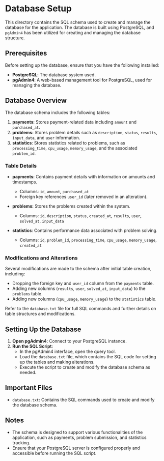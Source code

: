 
# Database Setup

This directory contains the SQL schema used to create and manage the database for the application. The database is built using PostgreSQL, and `pgAdmin4` has been utilized for creating and managing the database structure.

## Prerequisites

Before setting up the database, ensure that you have the following installed:
- **PostgreSQL**: The database system used.
- **pgAdmin4**: A web-based management tool for PostgreSQL, used for managing the database.

## Database Overview

The database schema includes the following tables:
1. **payments**: Stores payment-related data including `amount` and `purchased_at`.
2. **problems**: Stores problem details such as `description`, `status`, `results`, `input_data`, and `user` information.
3. **statistics**: Stores statistics related to problems, such as `processing_time`, `cpu_usage`, `memory_usage`, and the associated `problem_id`.

### Table Details
  
- **payments**: Contains payment details with information on amounts and timestamps.
  - Columns: `id`, `amount`, `purchased_at`
  - Foreign key references `user_id` (later removed in an alteration).

- **problems**: Stores the problems created within the system.
  - Columns: `id`, `description`, `status`, `created_at`, `results`, `user`, `solved_at`, `input_data`

- **statistics**: Contains performance data associated with problem solving.
  - Columns: `id`, `problem_id`, `processing_time`, `cpu_usage`, `memory_usage`, `created_at`

### Modifications and Alterations

Several modifications are made to the schema after initial table creation, including:
- Dropping the foreign key and `user_id` column from the `payments` table.
- Adding new columns (`results`, `user`, `solved_at`, `input_data`) to the `problems` table.
- Adding new columns (`cpu_usage`, `memory_usage`) to the `statistics` table.

Refer to the `database.txt` file for full SQL commands and further details on table structures and modifications.

## Setting Up the Database

1. **Open pgAdmin4**: Connect to your PostgreSQL instance.
2. **Run the SQL Script**:
   - In the pgAdmin4 interface, open the query tool.
   - Load the `database.txt` file, which contains the SQL code for setting up the tables and making alterations.
   - Execute the script to create and modify the database schema as needed.

## Important Files

- `database.txt`: Contains the SQL commands used to create and modify the database schema.

## Notes

- The schema is designed to support various functionalities of the application, such as payments, problem submission, and statistics tracking.
- Ensure that your PostgreSQL server is configured properly and accessible before running the SQL script.

